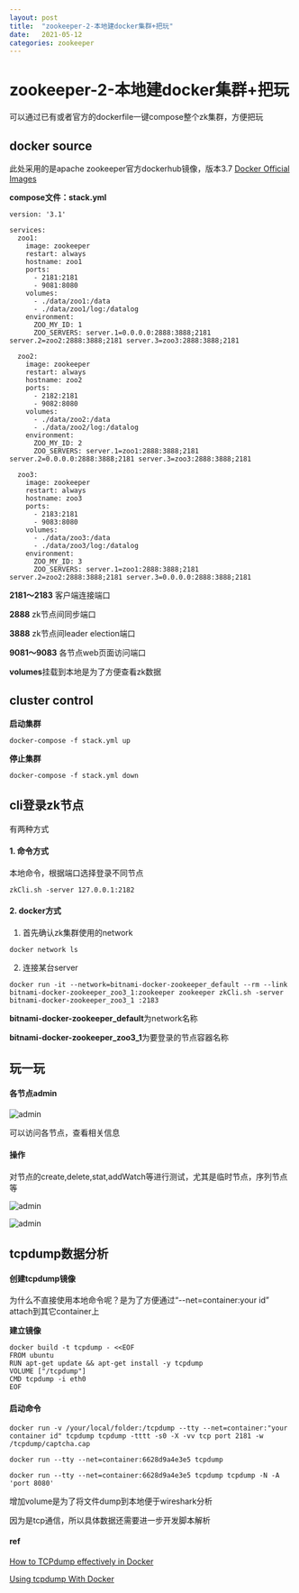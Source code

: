 ```yaml
---
layout: post
title:  "zookeeper-2-本地建docker集群+把玩"
date:   2021-05-12
categories: zookeeper
---
```

# zookeeper-2-本地建docker集群+把玩

可以通过已有或者官方的dockerfile一键compose整个zk集群，方便把玩



## docker source

此处采用的是apache zookeeper官方dockerhub镜像，版本3.7 [Docker Official Images](https://docs.docker.com/docker-hub/official_repos/) 

**compose文件：stack.yml**

```
version: '3.1'

services:
  zoo1:
    image: zookeeper
    restart: always
    hostname: zoo1
    ports:
      - 2181:2181
      - 9081:8080
    volumes:
      - ./data/zoo1:/data
      - ./data/zoo1/log:/datalog
    environment:
      ZOO_MY_ID: 1
      ZOO_SERVERS: server.1=0.0.0.0:2888:3888;2181 server.2=zoo2:2888:3888;2181 server.3=zoo3:2888:3888;2181

  zoo2:
    image: zookeeper
    restart: always
    hostname: zoo2
    ports:
      - 2182:2181
      - 9082:8080
    volumes:
      - ./data/zoo2:/data
      - ./data/zoo2/log:/datalog
    environment:
      ZOO_MY_ID: 2
      ZOO_SERVERS: server.1=zoo1:2888:3888;2181 server.2=0.0.0.0:2888:3888;2181 server.3=zoo3:2888:3888;2181

  zoo3:
    image: zookeeper
    restart: always
    hostname: zoo3
    ports:
      - 2183:2181
      - 9083:8080
    volumes:
      - ./data/zoo3:/data
      - ./data/zoo3/log:/datalog
    environment:
      ZOO_MY_ID: 3
      ZOO_SERVERS: server.1=zoo1:2888:3888;2181 server.2=zoo2:2888:3888;2181 server.3=0.0.0.0:2888:3888;2181
```

**2181～2183** 客户端连接端口

**2888** zk节点间同步端口

**3888** zk节点间leader election端口

**9081～9083** 各节点web页面访问端口

**volumes**挂载到本地是为了方便查看zk数据



## cluster control

**启动集群**

`docker-compose -f stack.yml up`

**停止集群**

`docker-compose -f stack.yml down`



## cli登录zk节点

有两种方式

#### **1. 命令方式**

本地命令，根据端口选择登录不同节点

`zkCli.sh -server 127.0.0.1:2182`

#### **2. docker方式**

1) 首先确认zk集群使用的network

`docker network ls`

2) 连接某台server

`docker run -it --network=bitnami-docker-zookeeper_default --rm --link bitnami-docker-zookeeper_zoo3_1:zookeeper zookeeper zkCli.sh -server bitnami-docker-zookeeper_zoo3_1
:2183`

**bitnami-docker-zookeeper_default**为network名称

**bitnami-docker-zookeeper_zoo3_1**为要登录的节点容器名称



## 玩一玩

#### 各节点admin

![admin](https://user-images.githubusercontent.com/2216435/117957480-b3c74700-b34c-11eb-9b30-9b14137d45fc.png)

可以访问各节点，查看相关信息

#### 操作

对节点的create,delete,stat,addWatch等进行测试，尤其是临时节点，序列节点等

![admin](https://user-images.githubusercontent.com/2216435/117958146-51227b00-b34d-11eb-934f-5d76c71ccb5b.png)

![admin](https://user-images.githubusercontent.com/2216435/117958287-73b49400-b34d-11eb-800f-ccbd1ef01e57.png)



## tcpdump数据分析

#### 创建tcpdump镜像

为什么不直接使用本地命令呢？是为了方便通过“--net=container:your id” attach到其它container上

**建立镜像**

```
docker build -t tcpdump - <<EOF 
FROM ubuntu 
RUN apt-get update && apt-get install -y tcpdump 
VOLUME ["/tcpdump"]
CMD tcpdump -i eth0 
EOF
```

#### 启动命令

```
docker run -v /your/local/folder:/tcpdump --tty --net=container:"your container id" tcpdump tcpdump -tttt -s0 -X -vv tcp port 2181 -w /tcpdump/captcha.cap

docker run --tty --net=container:6628d9a4e3e5 tcpdump

docker run --tty --net=container:6628d9a4e3e5 tcpdump tcpdump -N -A 'port 8080'
```

增加volume是为了将文件dump到本地便于wireshark分析



因为是tcp通信，所以具体数据还需要进一步开发脚本解析

#### ref

[How to TCPdump effectively in Docker](https://xxradar.medium.com/how-to-tcpdump-effectively-in-docker-2ed0a09b5406)

[Using tcpdump With Docker](https://rmoff.net/2019/11/29/using-tcpdump-with-docker/)